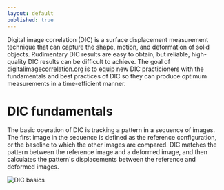 ```yaml
---
layout: default
published: true
---
```


Digital image correlation (DIC) is a surface displacement measurement technique that can capture the shape, motion, and deformation of solid objects. Rudimentary DIC results are easy to obtain, but reliable, high-quality DIC results can be difficult to achieve. The goal of [digitalimagecorrelation.org](http://digitalimagecorrelation.org/) is to equip new DIC practicioners with the fundamentals and best practices of DIC so they can produce optimum measurements in a time-efficient manner. 

# [](#fundamentals)DIC fundamentals
The basic operation of DIC is tracking a pattern in a sequence of images. The first image in the sequence is defined as the reference configuration, or the baseline to which the other images are compared. DIC matches the pattern between the reference image and a deformed image, and then calculates the pattern's displacements between the reference and deformed images.

![DIC basics]({{site.baseurl}}/assets/img/DICbasics-01.png)
